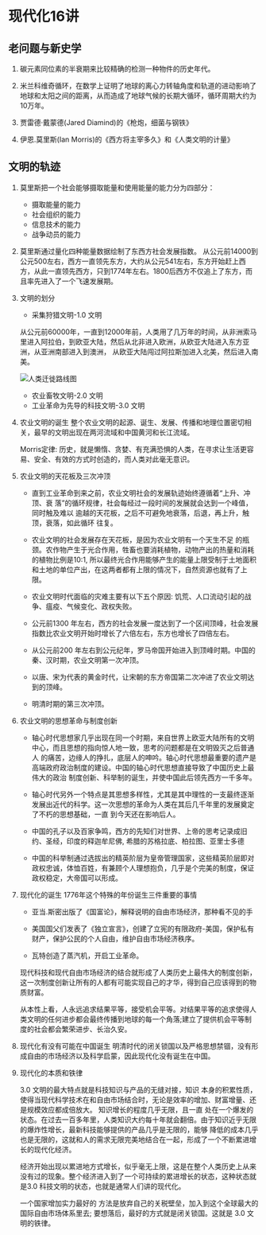 # 现代化16讲

## 老问题与新史学

1. 碳元素同位素的半衰期来比较精确的检测一种物件的历史年代。

2. 米兰科维奇循环，在数学上证明了地球的离心力转轴角度和轨道的进动影响了地球和太阳之间的距离，从而造成了地球气候的长期大循环，循环周期大约为10万年。

3. 贾雷德·戴蒙德(Jared Diamind)的《枪炮，细菌与钢铁》

4. 伊恩.莫里斯(Ian Morris)的《西方将主宰多久》和《人类文明的计量》 


## 文明的轨迹

1. 莫里斯把一个社会能够摄取能量和使用能量的能力分为四部分：
   - 摄取能量的能力
   - 社会组织的能力
   - 信息技术的能力
   - 战争动员的能力

2. 莫里斯通过量化四种能量数据绘制了东西方社会发展指数。
   从公元前14000到公元500左右，西方一直领先东方，大约从公元541左右，东方开始赶上西方，从此一直领先西方，只到1774年左右。1800后西方不仅追上了东方，而且率先进入了一个飞速发展期。


3. 文明的划分
   - 采集狩猎文明-1.0 文明
   
    从公元前60000年，一直到12000年前，人类用了几万年的时间，从非洲索马里进入阿拉伯，到欧亚大陆，然后从北非进入欧洲，从欧亚大陆进入东方亚洲，从亚洲南部进入到澳洲，
    从欧亚大陆闯过阿拉斯加进入北美，然后进入南美。

    ![人类迁徙路线图](https://github.com/lizj3624/mynote/tree/master/reading-notes/pictures/Spreading_homo_sapiens_la.svg)

   - 农业畜牧文明-2.0 文明 
   - 工业革命为先导的科技文明-3.0 文明

4. 农业文明的诞生
   整个农业文明的起源、诞生、发展、传播和地理位置密切相关，最早的文明出现在两河流域和中国黄河和长江流域。    

   Morris定律: 历史，就是懒惰、贪婪、有充满恐惧的人类，在寻求让生活更容易、安全、有效的方式时创造的，而人类对此毫无意识。

5. 农业文明的天花板及三次冲顶

   - 直到工业革命到来之前，农业文明社会的发展轨迹始终遵循着“上升、冲顶、衰 落”的循环规律，社会每经过一段时间的发展就会达到一个峰值，
   同时触及难以 逾越的天花板，之后不可避免地衰落，后退，再上升，触顶，衰落，如此循环 往复。

   - 农业文明的社会发展存在天花板，是因为农业文明有一个天生不足 的瓶颈。农作物产生于光合作用，牲畜也要消耗植物，动物产出的热量和消耗的植物比例是10:1, 
   所以最终光合作用能够产生的能量上限受制于土地面积和土地的单位产出，在这两者都有上限的情况下，自然资源也就有了上限。

   - 农业文明时代面临的灾难主要有以下五个原因: 饥荒、人口流动引起的战争、瘟疫、气候变化、政权失败。

   - 公元前1300 年左右，西方的社会发展一度达到了一个区间顶峰，社会发展指数比农业文明开始时增长了六倍左右，东方也增长了四倍左右。

   - 从公元前200 年左右到公元纪年，罗马帝国开始进入到顶峰时期。中国的秦、汉时期，农业文明第一次冲顶。

   - 以唐、宋为代表的黄金时代，让宋朝的东方帝国第二次冲进了农业文明达到的顶峰。

   - 明清时期的第三次冲顶。

6. 农业文明的思想革命与制度创新

   - 轴心时代思想家几乎出现在同一个时期，来自世界上欧亚大陆所有的文明中心，而且思想的指向惊人地一致，思考的问题都是在文明毁灭之后普通人
     的痛苦，边缘人的挣扎，底层人的呻吟。轴心时代思想最重要的遗产是高端政府政治制度的建设。中国的轴心时代思想直接导致了中国历史上最伟大的政治
     制度创新、科举制的诞生，并使中国此后领先西方一千多年。

   - 轴心时代另外一个特点是其思想多样性，尤其是其中理性的一支最终逐渐发展出近代的科学。这一次思想的革命为人类在其后几千年里的发展奠定了不朽的思想基础，一直
     到今天还在影响后人。

   - 中国的孔子以及百家争鸣，西方的先知们对世界、上帝的思考记录成旧约、圣经，印度的释迦牟尼佛, 希腊的苏格拉底、柏拉图、亚里士多德

   - 中国的科举制通过选拔出的精英阶层为皇帝管理国家，这些精英阶层即对政权忠诚，体恤百姓，有兼顾个人理想抱负，几乎是个完美的制度，保证政权稳定，大帝国可以形成。

7. 现代化的诞生
   1776年这个特殊的年份诞生三件重要的事情
   - 亚当.斯密出版了《国富论》，解释说明的自由市场经济，那种看不见的手

   - 美国国父们发表了《独立宣言》，创建了立宪的有限政府-美国，保护私有财产，保护公民的个人自由，维护自由市场经济秩序。

   - 瓦特创造了蒸汽机，开启工业革命。

   现代科技和现代自由市场经济的结合就形成了人类历史上最伟大的制度创新，这一次制度创新让所有的人都有可能实现自己的才华，得到自己应该得到的物质财富。

   从本性上看，人永远追求结果平等，接受机会平等。对结果平等的追求使得人类文明的任何进步都会最终传播到地球的每一个角落;建立了提供机会平等制度的社会都会繁荣进步、长治久安。


8. 现代化有没有可能在中国诞生
   明清时代的闭关锁国以及严格思想禁锢，没有形成自由的市场经济以及科学启蒙，因此现代化没有诞生在中国。

9. 现代化的本质和铁律

   3.0 文明的最大特点就是科技知识与产品的无缝对接，知识 本身的积累性质，使得当现代科学技术在和自由市场结合时，无论是效率的增加、财富增量、还是规模效应都成倍放大。
   知识增长的程度几乎无限，且一直 处在一个爆发的状态。在过去一百多年里，人类知识大约每十年就会翻倍。由于知识近乎无限的爆炸性增长，最新科技能够提供的产品几乎是无限的，能够
   降低的成本几乎也是无限的，这就和人的需求无限完美地结合在一起，形成了一个不断累进增长的现代化经济。

   经济开始出现以累进地方式增长，似乎毫无上限，这是在整个人类历史上从来没有过的现象。整个经济进入到了一个可持续的累进增长的状态，这种状态就是3.0 科技文明的状态，也就是通常人们讲的现代化。

   一个国家增加实力最好的 方法是放弃自己的关税壁垒，加入到这个全球最大的国际自由市场体系里去; 要想落后，最好的方式就是闭关锁国。这就是 3.0 文明的铁律。
